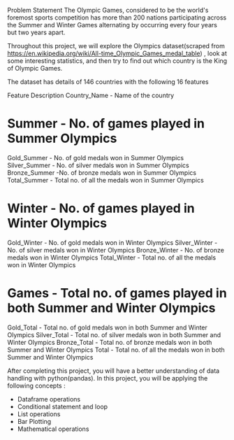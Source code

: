 Problem Statement
The Olympic Games, considered to be the world's foremost sports competition has more than 200 nations participating across the Summer and Winter Games alternating by occurring every four years but two years apart.

Throughout this project, we will explore the Olympics dataset(scraped from https://en.wikipedia.org/wiki/All-time_Olympic_Games_medal_table) , look at some interesting statistics, and then try to find out which country is the King of Olympic Games.

The dataset has details of 146 countries with the following 16 features

Feature	Description
Country_Name -	Name of the country
# Summer -	        No. of games played in Summer Olympics
Gold_Summer -	No. of gold medals won in Summer Olympics
Silver_Summer -	No. of silver medals won in Summer Olympics
Bronze_Summer -No. of bronze medals won in Summer Olympics
Total_Summer -	Total no. of all the medals won in Summer Olympics
# Winter	 -              No. of games played in Winter Olympics
Gold_Winter -	No. of gold medals won in Winter Olympics
Silver_Winter	-       No. of silver medals won in Winter Olympics
Bronze_Winter -	No. of bronze medals won in Winter Olympics
Total_Winter -        Total no. of all the medals won in Winter Olympics
# Games -      	Total no. of games played in both Summer and Winter Olympics
Gold_Total - 	        Total no. of gold medals won in both Summer and Winter Olympics
Silver_Total - 	Total no. of silver medals won in both Summer and Winter Olympics
Bronze_Total	 -      Total no. of bronze medals won in both Summer and Winter Olympics
Total -             	Total no. of all the medals won in both Summer and Winter Olympics

After completing this project, you will have a better understanding of data handling with python(pandas). In this project, you will be applying the following concepts :

- Dataframe operations
- Conditional statement and loop
- List operations
- Bar Plotting
- Mathematical operations